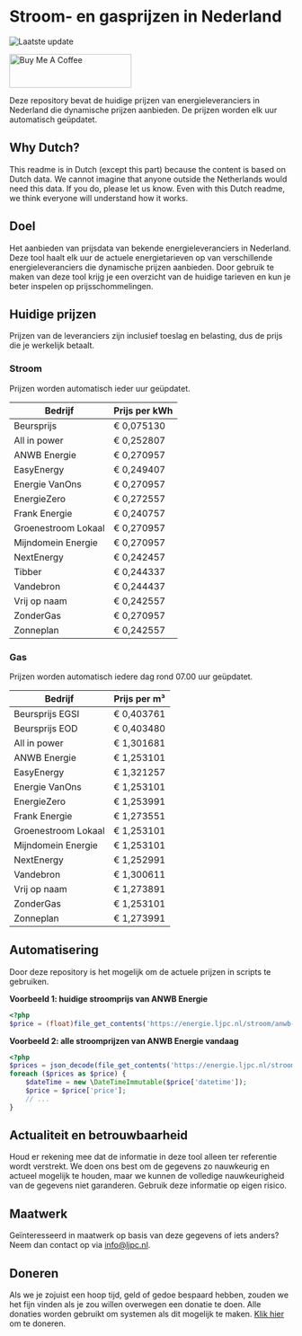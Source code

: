 # Stroom- en gasprijzen in Nederland

![Laatste update](https://img.shields.io/badge/laatste%20update-2024--10--24%2014%3A00%20CET-brightgreen)

<a href="https://www.buymeacoffee.com/Lars-" target="_blank"><img src="https://cdn.buymeacoffee.com/buttons/v2/default-orange.png" alt="Buy Me A Coffee" height="60" style="height: 60px !important;width: 217px !important;" ></a>

Deze repository bevat de huidige prijzen van energieleveranciers in Nederland die dynamische prijzen aanbieden. De prijzen worden elk uur automatisch geüpdatet.

## Why Dutch?

This readme is in Dutch (except this part) because the content is based on Dutch data. We cannot imagine that anyone outside the Netherlands would need this data. If you do, please let us know. Even with this Dutch readme, we think
everyone will understand how it works.

## Doel

Het aanbieden van prijsdata van bekende energieleveranciers in Nederland. Deze tool haalt elk uur de actuele energietarieven op van verschillende energieleveranciers die dynamische prijzen aanbieden. Door gebruik te maken van deze tool
krijg je een overzicht van de huidige tarieven en kun je beter inspelen op prijsschommelingen.

## Huidige prijzen

Prijzen van de leveranciers zijn inclusief toeslag en belasting, dus de prijs die je werkelijk betaalt.

### Stroom

Prijzen worden automatisch ieder uur geüpdatet.

 Bedrijf | Prijs per kWh 
---------|---------------
Beursprijs | € 0,075130
All in power | € 0,252807
ANWB Energie | € 0,270957
EasyEnergy | € 0,249407
Energie VanOns | € 0,270957
EnergieZero | € 0,272557
Frank Energie | € 0,240757
Groenestroom Lokaal | € 0,270957
Mijndomein Energie | € 0,270957
NextEnergy | € 0,242457
Tibber | € 0,244337
Vandebron | € 0,244437
Vrij op naam | € 0,242557
ZonderGas | € 0,270957
Zonneplan | € 0,242557


### Gas

Prijzen worden automatisch iedere dag rond 07.00 uur geüpdatet.

 Bedrijf | Prijs per m³ 
---------|--------------
Beursprijs EGSI | € 0,403761
Beursprijs EOD | € 0,403480
All in power | € 1,301681
ANWB Energie | € 1,253101
EasyEnergy | € 1,321257
Energie VanOns | € 1,253101
EnergieZero | € 1,253991
Frank Energie | € 1,273551
Groenestroom Lokaal | € 1,253101
Mijndomein Energie | € 1,253101
NextEnergy | € 1,252991
Vandebron | € 1,300611
Vrij op naam | € 1,273891
ZonderGas | € 1,253101
Zonneplan | € 1,273991


## Automatisering

Door deze repository is het mogelijk om de actuele prijzen in scripts te gebruiken.

**Voorbeeld 1: huidige stroomprijs van ANWB Energie**

```php
<?php
$price = (float)file_get_contents('https://energie.ljpc.nl/stroom/anwb-energie-nu.txt');

```

**Voorbeeld 2: alle stroomprijzen van ANWB Energie vandaag**

```php
<?php
$prices = json_decode(file_get_contents('https://energie.ljpc.nl/stroom/all-in-power-vandaag.json'),true);
foreach ($prices as $price) {
    $dateTime = new \DateTimeImmutable($price['datetime']);
    $price = $price['price'];
    // ...
}
```

## Actualiteit en betrouwbaarheid

Houd er rekening mee dat de informatie in deze tool alleen ter referentie wordt verstrekt. We doen ons best om de gegevens zo nauwkeurig en actueel mogelijk te houden, maar we kunnen de volledige nauwkeurigheid van de gegevens niet
garanderen. Gebruik deze informatie op eigen risico.

## Maatwerk

Geïnteresseerd in maatwerk op basis van deze gegevens of iets anders? Neem dan contact op
via [info@ljpc.nl](mailto:info@ljpc.nl?subject=Energie%20prijzen).

## Doneren

Als we je zojuist een hoop tijd, geld of gedoe bespaard hebben, zouden we het fijn vinden als je zou willen overwegen een
donatie te doen. Alle donaties worden gebruikt om systemen als dit mogelijk te
maken. [Klik hier](https://www.buymeacoffee.com/Lars-) om te doneren.
